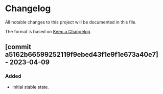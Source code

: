 # Changelog

All notable changes to this project will be documented in this file.

The format is based on [Keep a Changelog](https://keepachangelog.com/en/1.0.0/).

## [commit a5162b66599252119f9ebed43f1e9f1e673a40e7] - 2023-04-09

### Added
- Initial stable state.
